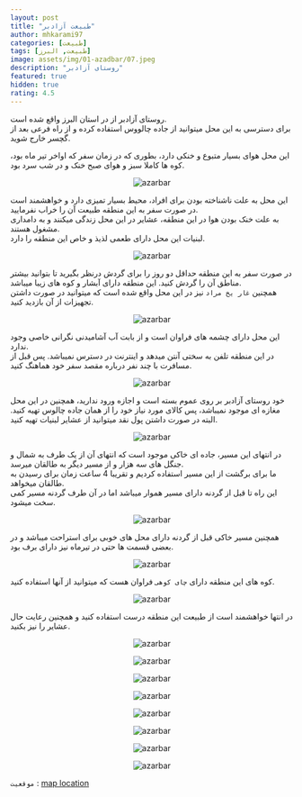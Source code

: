 ```yaml
---
layout: post
title: "طبیعت آزادبر"
author: mhkarami97
categories: [طبیعت]
tags: [طبیعت, البرز]
image: assets/img/01-azadbar/07.jpeg
description: "روستای آزادبر"
featured: true
hidden: true
rating: 4.5
---
```


روستای آزادبر از در استان البرز واقع شده است.  
برای دسترسی به این محل میتوانید از جاده چالووس استفاده کرده و از راه فرعی بعد از گچسر خارج شوید.  

این محل هوای بسیار متبوع و خنکی دارد، بطوری که در زمان سفر که اواخر تیر ماه بود، کوه ها کاملا سبز و هوای صبح خنک و در شب سرد بود.  

<p align="center" >
  <img src="/assets/img/01-azadbar/06.jpeg" alt="azarbar" />
</p>

این محل به علت ناشناخته بودن برای افراد، محیط بسیار تمیزی دارد و خواهشمند است در صورت سفر به این منطقه طبیعت آن را خراب نفرمایید.  
به علت خنک بودن هوا در این منطقه، عشایر در این محل زندگی میکنند و به دامداری مشغول هستند.  
لبنیات این محل دارای طعمی لذیذ و خاص این منطقه را دارد.  

<p align="center" >
  <img src="/assets/img/01-azadbar/09.jpeg" alt="azarbar" />
</p>

در صورت سفر به این منطقه حداقل دو روز را برای گردش درنظر بگیرید تا بتوانید بیشتر مناطق آن را گردش کنید.  این منطقه دارای آبشار و کوه های زیبا میباشد.  
همچنین `غار یخ مراد` نیز در این محل واقع شده است که میتوانید در صورت داشتن تجهیزات از آن بازدید کنید.  

<p align="center" >
  <img src="/assets/img/01-azadbar/04.jpeg" alt="azarbar" />
</p>

این محل دارای چشمه های فراوان است و از بابت آب آشامیدنی نگرانی خاصی وجود ندارد.  
در این منطقه تلفن به سختی آنتن میدهد و اینترنت در دسترس نمیباشد. پس قبل از مسافرت با چند نفر درباره مقصد سفر خود هماهنگ کنید.  

<p align="center" >
  <img src="/assets/img/01-azadbar/08.jpeg" alt="azarbar" />
</p>

خود روستای آزادبر بر روی عموم بسته است و اجازه ورود ندارید، همچنین در این محل مغازه ای موجود نمیباشد، پس کالای مورد نیاز خود را از همان جاده چالوس تهیه کنید. البته در صورت داشتن پول نقد میتوانید از عشایر لبنیات  تهیه کنید.  

<p align="center" >
  <img src="/assets/img/01-azadbar/05.jpeg" alt="azarbar" />
</p>

در انتهای این مسیر، جاده ای خاکی موجود است که انتهای آن از یک طرف به شمال و جنگل های سه هزار و از مسیر دیگر به طالقان میرسد.  
ما برای برگشت از این مسیر استفاده کردیم و تقریبا 4 ساعت زمان برای رسیدن به طالقان میخواهد.  
این راه تا قبل از گردنه دارای مسیر هموار میباشد اما در آن طرف گردنه مسیر کمی سخت میشود.  

<p align="center" >
  <img src="/assets/img/01-azadbar/03.jpeg" alt="azarbar" />
</p>

همچنین مسیر خاکی قبل از گردنه دارای محل های خوبی برای استراحت میباشد و در بعضی قسمت ها حتی در تیرماه نیز دارای برف بود.  

<p align="center" >
  <img src="/assets/img/01-azadbar/02.jpeg" alt="azarbar" />
</p>

کوه های این منطقه دارای `چای کوهی` فراوان هست که میتوانید از آنها استفاده کنید.  

<p align="center" >
  <img src="/assets/img/01-azadbar/01.jpeg" alt="azarbar" />
</p>

در انتها خواهشمند است از طبیعت این منطقه درست استفاده کنید و همچنین رعایت حال عشایر را نیز بکنید.

<p align="center" >
  <img src="/assets/img/01-azadbar/10.jpg" alt="azarbar" />
</p>

<p align="center" >
  <img src="/assets/img/01-azadbar/11.jpg" alt="azarbar" />
</p>

<p align="center" >
  <img src="/assets/img/01-azadbar/12.jpg" alt="azarbar" />
</p>

<p align="center" >
  <img src="/assets/img/01-azadbar/13.jpg" alt="azarbar" />
</p>

<p align="center" >
  <img src="/assets/img/01-azadbar/14.jpg" alt="azarbar" />
</p>

<p align="center" >
  <img src="/assets/img/01-azadbar/15.jpg" alt="azarbar" />
</p>

<p align="center" >
  <img src="/assets/img/01-azadbar/16.jpg" alt="azarbar" />
</p>

<p align="center" >
  <img src="/assets/img/01-azadbar/17.jpg" alt="azarbar" />
</p>

`موقعیت` : [map location](https://www.google.com/maps/place/Azadbar,+Alborz+Province/@36.141245,51.246189,15z/data=!4m5!3m4!1s0x3f8dd38ef7afa679:0x4f4ccf7f47ee7dbe!8m2!3d36.1438968!4d51.2566362)